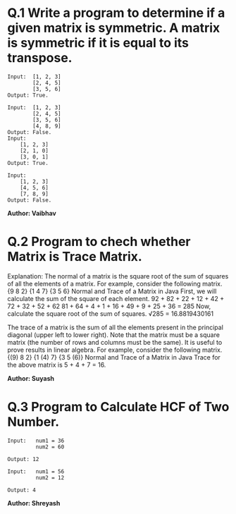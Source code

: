 # Q.1 Write a program to determine if a given matrix is symmetric. A matrix is symmetric if it is equal to its transpose.
```
Input:  [1, 2, 3]
        [2, 4, 5]
        [3, 5, 6]
Output: True.

Input:  [1, 2, 3]
        [2, 4, 5]
        [3, 5, 6]
        [4, 8, 9]
Output: False.
Input:
    [1, 2, 3]
    [2, 1, 0]
    [3, 0, 1]
Output: True.

Input: 
    [1, 2, 3]
    [4, 5, 6]
    [7, 8, 9]
Output: False.
```
**Author: Vaibhav**

# Q.2 Program to chech whether Matrix is Trace Matrix.
Explanation:
The normal of a matrix is the square root of the sum of squares of all the elements of a matrix. For example, consider the following matrix.
        {9  8  2}
        {1  4  7}
        {3  5  6}
Normal and Trace of a Matrix in Java
First, we will calculate the sum of the square of each element.
92 + 82 + 22 + 12 + 42 + 72 + 32 + 52 + 62
81 + 64 + 4 + 1 + 16 + 49 + 9 + 25 + 36 = 285
Now, calculate the square root of the sum of squares.
√285 = 16.8819430161

The trace of a matrix is the sum of all the elements present in the principal diagonal (upper left to lower right). Note that the matrix must be a square matrix (the number of rows and columns must be the same). It is useful to prove results in linear algebra. For example, consider the following matrix.
        {(9)  8   2}
        {1   (4)  7}
        {3    5  (6)}
Normal and Trace of a Matrix in Java
Trace for the above matrix is 5 + 4 + 7 = 16.

**Author: Suyash**

# Q.3 Program to Calculate HCF of Two Number.
``` 
Input:   num1 = 36
         num2 = 60

Output: 12

Input:   num1 = 56
         num2 = 12

Output: 4

```

**Author: Shreyash**



